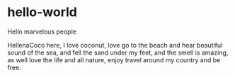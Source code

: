 # hello-world

Hello marvelous people

HellenaCoco here, I love coconut, love go to the beach and hear beautiful sound of the sea, and fell the sand under my feet, and the smell is amazing, as well love the life and all nature, enjoy travel around my country and be free. 
